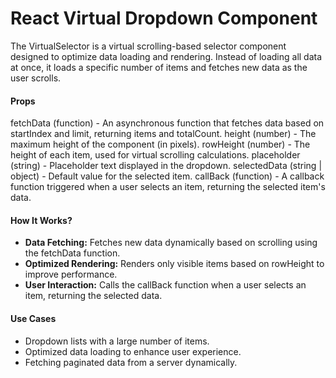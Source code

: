 # React Virtual Dropdown Component
The VirtualSelector is a virtual scrolling-based selector component designed to optimize data loading and rendering. Instead of loading all data at once, it loads a specific number of items and fetches new data as the user scrolls.

#### Props
fetchData (function) - An asynchronous function that fetches data based on startIndex and limit, returning items and totalCount.
height (number) - The maximum height of the component (in pixels).
rowHeight (number) - The height of each item, used for virtual scrolling calculations.
placeholder (string) - Placeholder text displayed in the dropdown.
selectedData (string | object) - Default value for the selected item.
callBack (function) - A callback function triggered when a user selects an item, returning the selected item's data.

#### How It Works?
- **Data Fetching:** Fetches new data dynamically based on scrolling using the fetchData function.
- **Optimized Rendering:** Renders only visible items based on rowHeight to improve performance.
- **User Interaction:** Calls the callBack function when a user selects an item, returning the selected data.

#### Use Cases
- Dropdown lists with a large number of items.
- Optimized data loading to enhance user experience.
- Fetching paginated data from a server dynamically.
